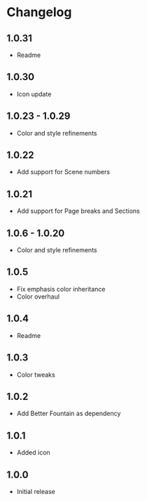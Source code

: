 # Changelog

## 1.0.31

- Readme

## 1.0.30

- Icon update

## 1.0.23 - 1.0.29

- Color and style refinements

## 1.0.22

- Add support for Scene numbers

## 1.0.21

- Add support for Page breaks and Sections

## 1.0.6 - 1.0.20

- Color and style refinements

## 1.0.5

- Fix emphasis color inheritance
- Color overhaul

## 1.0.4

- Readme

## 1.0.3

- Color tweaks

## 1.0.2

- Add Better Fountain as dependency

## 1.0.1

- Added icon


## 1.0.0

- Initial release
